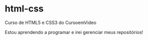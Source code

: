# html-css
 Curso de HTML5 e CSS3 do CursoemVideo

Estou aprendendo a programar e irei gerenciar meus repositórios!